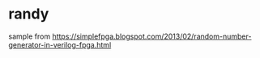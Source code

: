 # randy
sample from https://simplefpga.blogspot.com/2013/02/random-number-generator-in-verilog-fpga.html
